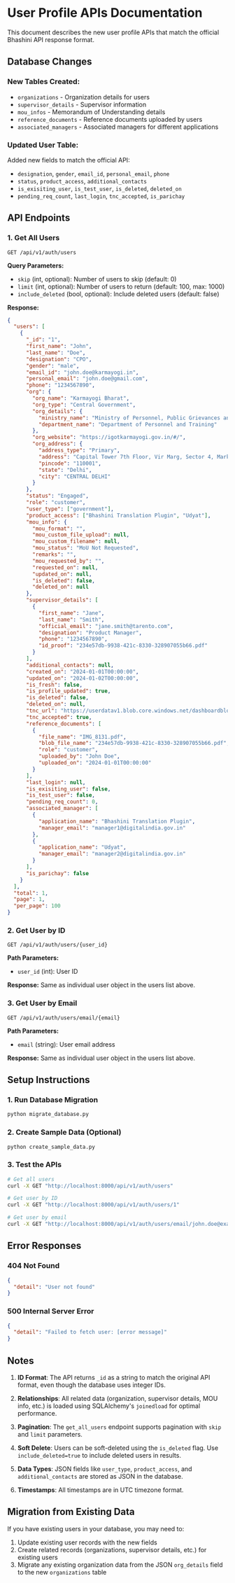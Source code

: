 # User Profile APIs Documentation

This document describes the new user profile APIs that match the official Bhashini API response format.

## Database Changes

### New Tables Created:
- `organizations` - Organization details for users
- `supervisor_details` - Supervisor information
- `mou_infos` - Memorandum of Understanding details
- `reference_documents` - Reference documents uploaded by users
- `associated_managers` - Associated managers for different applications

### Updated User Table:
Added new fields to match the official API:
- `designation`, `gender`, `email_id`, `personal_email`, `phone`
- `status`, `product_access`, `additional_contacts`
- `is_exisiting_user`, `is_test_user`, `is_deleted`, `deleted_on`
- `pending_req_count`, `last_login`, `tnc_accepted`, `is_parichay`

## API Endpoints

### 1. Get All Users
```
GET /api/v1/auth/users
```

**Query Parameters:**
- `skip` (int, optional): Number of users to skip (default: 0)
- `limit` (int, optional): Number of users to return (default: 100, max: 1000)
- `include_deleted` (bool, optional): Include deleted users (default: false)

**Response:**
```json
{
  "users": [
    {
      "_id": "1",
      "first_name": "John",
      "last_name": "Doe",
      "designation": "CPO",
      "gender": "male",
      "email_id": "john.doe@karmayogi.in",
      "personal_email": "john.doe@gmail.com",
      "phone": "1234567890",
      "org": {
        "org_name": "Karmayogi Bharat",
        "org_type": "Central Government",
        "org_details": {
          "ministry_name": "Ministry of Personnel, Public Grievances and Pensions",
          "department_name": "Department of Personnel and Training"
        },
        "org_website": "https://igotkarmayogi.gov.in/#/",
        "org_address": {
          "address_type": "Primary",
          "address": "Capital Tower 7th Floor, Vir Marg, Sector 4, Market, New Delhi, Delhi 110001",
          "pincode": "110001",
          "state": "Delhi",
          "city": "CENTRAL DELHI"
        }
      },
      "status": "Engaged",
      "role": "customer",
      "user_type": ["government"],
      "product_access": ["Bhashini Translation Plugin", "Udyat"],
      "mou_info": {
        "mou_format": "",
        "mou_custom_file_upload": null,
        "mou_custom_filename": null,
        "mou_status": "MoU Not Requested",
        "remarks": "",
        "mou_requested_by": "",
        "requested_on": null,
        "updated_on": null,
        "is_deleted": false,
        "deleted_on": null
      },
      "supervisor_details": [
        {
          "first_name": "Jane",
          "last_name": "Smith",
          "official_email": "jane.smith@tarento.com",
          "designation": "Product Manager",
          "phone": "1234567890",
          "id_proof": "234e57db-9938-421c-8330-328907055b66.pdf"
        }
      ],
      "additional_contacts": null,
      "created_on": "2024-01-01T00:00:00",
      "updated_on": "2024-01-02T00:00:00",
      "is_fresh": false,
      "is_profile_updated": true,
      "is_deleted": false,
      "deleted_on": null,
      "tnc_url": "https://userdatav1.blob.core.windows.net/dashboardblob/Terms_and_Conditions_Bhashini.pdf",
      "tnc_accepted": true,
      "reference_documents": [
        {
          "file_name": "IMG_8131.pdf",
          "blob_file_name": "234e57db-9938-421c-8330-328907055b66.pdf",
          "role": "customer",
          "uploaded_by": "John Doe",
          "uploaded_on": "2024-01-01T00:00:00"
        }
      ],
      "last_login": null,
      "is_exisiting_user": false,
      "is_test_user": false,
      "pending_req_count": 0,
      "associated_manager": [
        {
          "application_name": "Bhashini Translation Plugin",
          "manager_email": "manager1@digitalindia.gov.in"
        },
        {
          "application_name": "Udyat",
          "manager_email": "manager2@digitalindia.gov.in"
        }
      ],
      "is_parichay": false
    }
  ],
  "total": 1,
  "page": 1,
  "per_page": 100
}
```

### 2. Get User by ID
```
GET /api/v1/auth/users/{user_id}
```

**Path Parameters:**
- `user_id` (int): User ID

**Response:** Same as individual user object in the users list above.

### 3. Get User by Email
```
GET /api/v1/auth/users/email/{email}
```

**Path Parameters:**
- `email` (string): User email address

**Response:** Same as individual user object in the users list above.

## Setup Instructions

### 1. Run Database Migration
```bash
python migrate_database.py
```

### 2. Create Sample Data (Optional)
```bash
python create_sample_data.py
```

### 3. Test the APIs
```bash
# Get all users
curl -X GET "http://localhost:8000/api/v1/auth/users"

# Get user by ID
curl -X GET "http://localhost:8000/api/v1/auth/users/1"

# Get user by email
curl -X GET "http://localhost:8000/api/v1/auth/users/email/john.doe@example.com"
```

## Error Responses

### 404 Not Found
```json
{
  "detail": "User not found"
}
```

### 500 Internal Server Error
```json
{
  "detail": "Failed to fetch user: [error message]"
}
```

## Notes

1. **ID Format**: The API returns `_id` as a string to match the original API format, even though the database uses integer IDs.

2. **Relationships**: All related data (organization, supervisor details, MOU info, etc.) is loaded using SQLAlchemy's `joinedload` for optimal performance.

3. **Pagination**: The `get_all_users` endpoint supports pagination with `skip` and `limit` parameters.

4. **Soft Delete**: Users can be soft-deleted using the `is_deleted` flag. Use `include_deleted=true` to include deleted users in results.

5. **Data Types**: JSON fields like `user_type`, `product_access`, and `additional_contacts` are stored as JSON in the database.

6. **Timestamps**: All timestamps are in UTC timezone format.

## Migration from Existing Data

If you have existing users in your database, you may need to:

1. Update existing user records with the new fields
2. Create related records (organizations, supervisor details, etc.) for existing users
3. Migrate any existing organization data from the JSON `org_details` field to the new `organizations` table



